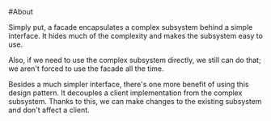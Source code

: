 #About

Simply put, a facade encapsulates a complex subsystem behind a simple interface. It hides much of the complexity and makes the subsystem easy to use.

Also, if we need to use the complex subsystem directly, we still can do that; we aren't forced to use the facade all the time.


Besides a much simpler interface, there's one more benefit of using this design pattern. It decouples a client implementation from the complex subsystem. Thanks to this, we can make changes to the existing subsystem and don't affect a client.
